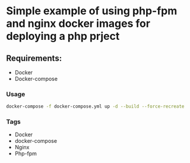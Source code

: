 # Simple example of using php-fpm and nginx docker images for deploying a php prject

## Requirements:

* Docker
* Docker-compose

### Usage
```bash
docker-compose -f docker-compose.yml up -d --build --force-recreate 
```

### Tags
* Docker
* docker-compose
* Nginx
* Php-fpm
